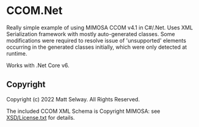 # CCOM.Net

Really simple example of using MIMOSA CCOM v4.1 in C#/.Net. Uses XML Serialization 
framework with mostly auto-generated classes. Some modifications were required to 
resolve issue of 'unsupported' elements occurring in the generated classes initially, 
which were only detected at runtime.

Works with .Net Core v6.

## Copyright

Copyright (c) 2022 Matt Selway. All Rights Reserved.

The included CCOM XML Schema is Copyright MIMOSA: see [XSD/License.txt](XSD/License.txt) for details.
